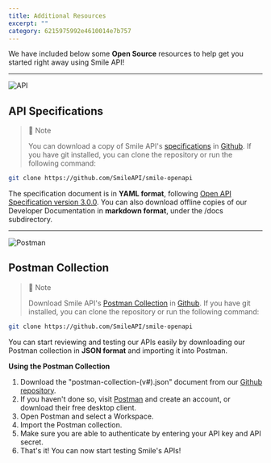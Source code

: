 ```yaml
---
title: Additional Resources  
excerpt: ""  
category: 6215975992e4610014e7b757
---
```




We have included below some **Open Source** resources to help get you started right away using Smile API!


---
<!-- focus: false -->
![API](https://img.icons8.com/ios/50/000000/api-settings.png)

## API Specifications
> 📘 Note
> 
> You can download a copy of Smile API's [specifications](https://github.com/SmileAPI/smile-openapi/blob/main/openapi-v1.yaml) in [Github](https://github.com/SmileAPI). If you have git installed, you can clone the repository or run the following command:

``` bash
git clone https://github.com/SmileAPI/smile-openapi
```

The specification document is in **YAML format**, following  [Open API Specification version 3.0.0](https://swagger.io/specification/). You can also download offline copies of our Developer Documentation in **markdown format**, under the /docs subdirectory.


---
<!-- focus: false -->
![Postman](https://img.icons8.com/wired/50/000000/postman-api.png)

## Postman Collection

> 📘 Note
> 
> Download Smile API's [Postman Collection](https://github.com/SmileAPI/smile-openapi/blob/main/postman-collection-v1.json) in [Github](https://github.com/SmileAPI). If you have git installed, you can clone the repository or run the following command:

``` bash
git clone https://github.com/SmileAPI/smile-openapi
```

You can start reviewing and testing our APIs easily by downloading our Postman collection in **JSON format** and importing it into Postman.

**Using the Postman Collection**

1. Download the "postman-collection-(v#).json" document from our [Github repository](https://github.com/SmileAPI/smile-openapi).
2. If you haven't done so, visit [Postman](https://www.postman.com/) and create an account, or download their free desktop client.
3. Open Postman and select a Workspace.
4. Import the Postman collection.
5. Make sure you are able to authenticate by entering your API key and API secret.
6. That's it! You can now start testing Smile's APIs!